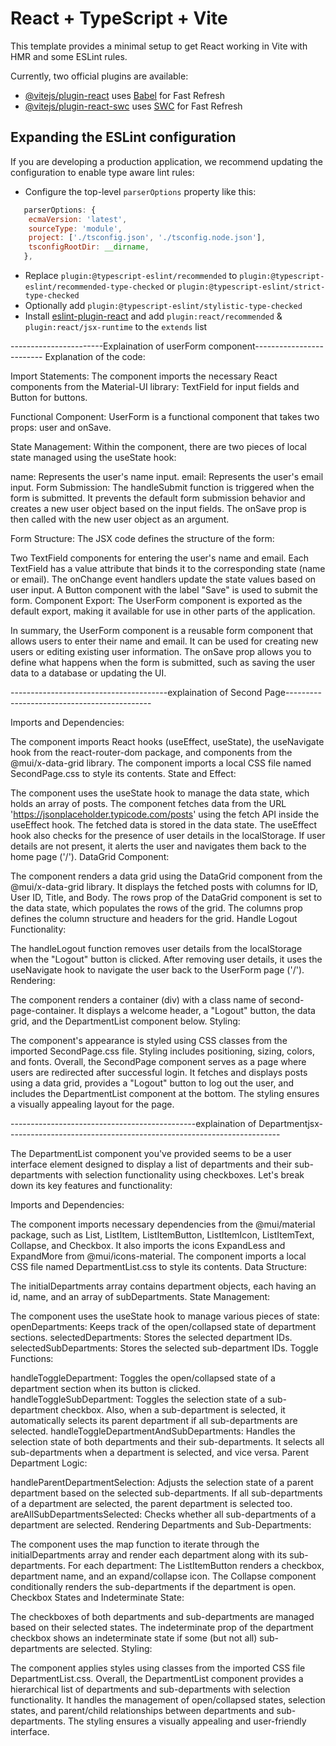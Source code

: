 # React + TypeScript + Vite

This template provides a minimal setup to get React working in Vite with HMR and some ESLint rules.

Currently, two official plugins are available:

- [@vitejs/plugin-react](https://github.com/vitejs/vite-plugin-react/blob/main/packages/plugin-react/README.md) uses [Babel](https://babeljs.io/) for Fast Refresh
- [@vitejs/plugin-react-swc](https://github.com/vitejs/vite-plugin-react-swc) uses [SWC](https://swc.rs/) for Fast Refresh

## Expanding the ESLint configuration

If you are developing a production application, we recommend updating the configuration to enable type aware lint rules:

- Configure the top-level `parserOptions` property like this:

```js
   parserOptions: {
    ecmaVersion: 'latest',
    sourceType: 'module',
    project: ['./tsconfig.json', './tsconfig.node.json'],
    tsconfigRootDir: __dirname,
   },
```

- Replace `plugin:@typescript-eslint/recommended` to `plugin:@typescript-eslint/recommended-type-checked` or `plugin:@typescript-eslint/strict-type-checked`
- Optionally add `plugin:@typescript-eslint/stylistic-type-checked`
- Install [eslint-plugin-react](https://github.com/jsx-eslint/eslint-plugin-react) and add `plugin:react/recommended` & `plugin:react/jsx-runtime` to the `extends` list



-----------------------Explaination of userForm component-------------------------
Explanation of the code:

Import Statements: The component imports the necessary React components from the Material-UI library: TextField for input fields and Button for buttons.

Functional Component: UserForm is a functional component that takes two props: user and onSave.

State Management: Within the component, there are two pieces of local state managed using the useState hook:

name: Represents the user's name input.
email: Represents the user's email input.
Form Submission: The handleSubmit function is triggered when the form is submitted. It prevents the default form submission behavior and creates a new user object based on the input fields. The onSave prop is then called with the new user object as an argument.

Form Structure: The JSX code defines the structure of the form:

Two TextField components for entering the user's name and email.
Each TextField has a value attribute that binds it to the corresponding state (name or email).
The onChange event handlers update the state values based on user input.
A Button component with the label "Save" is used to submit the form.
Component Export: The UserForm component is exported as the default export, making it available for use in other parts of the application.

In summary, the UserForm component is a reusable form component that allows users to enter their name and email. It can be used for creating new users or editing existing user information. The onSave prop allows you to define what happens when the form is submitted, such as saving the user data to a database or updating the UI.




---------------------------------------explaination of Second Page--------------------------------------------

Imports and Dependencies:

The component imports React hooks (useEffect, useState), the useNavigate hook from the react-router-dom package, and components from the @mui/x-data-grid library.
The component imports a local CSS file named SecondPage.css to style its contents.
State and Effect:

The component uses the useState hook to manage the data state, which holds an array of posts.
The component fetches data from the URL 'https://jsonplaceholder.typicode.com/posts' using the fetch API inside the useEffect hook. The fetched data is stored in the data state.
The useEffect hook also checks for the presence of user details in the localStorage. If user details are not present, it alerts the user and navigates them back to the home page ('/').
DataGrid Component:

The component renders a data grid using the DataGrid component from the @mui/x-data-grid library. It displays the fetched posts with columns for ID, User ID, Title, and Body.
The rows prop of the DataGrid component is set to the data state, which populates the rows of the grid.
The columns prop defines the column structure and headers for the grid.
Handle Logout Functionality:

The handleLogout function removes user details from the localStorage when the "Logout" button is clicked.
After removing user details, it uses the useNavigate hook to navigate the user back to the UserForm page ('/').
Rendering:

The component renders a container (div) with a class name of second-page-container.
It displays a welcome header, a "Logout" button, the data grid, and the DepartmentList component below.
Styling:

The component's appearance is styled using CSS classes from the imported SecondPage.css file. Styling includes positioning, sizing, colors, and fonts.
Overall, the SecondPage component serves as a page where users are redirected after successful login. It fetches and displays posts using a data grid, provides a "Logout" button to log out the user, and includes the DepartmentList component at the bottom. The styling ensures a visually appealing layout for the page.




----------------------------------------------explaination of Departmentjsx--------------------------------------------------------------------



The DepartmentList component you've provided seems to be a user interface element designed to display a list of departments and their sub-departments with selection functionality using checkboxes. Let's break down its key features and functionality:

Imports and Dependencies:

The component imports necessary dependencies from the @mui/material package, such as List, ListItem, ListItemButton, ListItemIcon, ListItemText, Collapse, and Checkbox.
It also imports the icons ExpandLess and ExpandMore from @mui/icons-material.
The component imports a local CSS file named DepartmentList.css to style its contents.
Data Structure:

The initialDepartments array contains department objects, each having an id, name, and an array of subDepartments.
State Management:

The component uses the useState hook to manage various pieces of state:
openDepartments: Keeps track of the open/collapsed state of department sections.
selectedDepartments: Stores the selected department IDs.
selectedSubDepartments: Stores the selected sub-department IDs.
Toggle Functions:

handleToggleDepartment: Toggles the open/collapsed state of a department section when its button is clicked.
handleToggleSubDepartment: Toggles the selection state of a sub-department checkbox. Also, when a sub-department is selected, it automatically selects its parent department if all sub-departments are selected.
handleToggleDepartmentAndSubDepartments: Handles the selection state of both departments and their sub-departments. It selects all sub-departments when a department is selected, and vice versa.
Parent Department Logic:

handleParentDepartmentSelection: Adjusts the selection state of a parent department based on the selected sub-departments. If all sub-departments of a department are selected, the parent department is selected too.
areAllSubDepartmentsSelected: Checks whether all sub-departments of a department are selected.
Rendering Departments and Sub-Departments:

The component uses the map function to iterate through the initialDepartments array and render each department along with its sub-departments.
For each department:
The ListItemButton renders a checkbox, department name, and an expand/collapse icon.
The Collapse component conditionally renders the sub-departments if the department is open.
Checkbox States and Indeterminate State:

The checkboxes of both departments and sub-departments are managed based on their selected states.
The indeterminate prop of the department checkbox shows an indeterminate state if some (but not all) sub-departments are selected.
Styling:

The component applies styles using classes from the imported CSS file DepartmentList.css.
Overall, the DepartmentList component provides a hierarchical list of departments and sub-departments with selection functionality. It handles the management of open/collapsed states, selection states, and parent/child relationships between departments and sub-departments. The styling ensures a visually appealing and user-friendly interface.